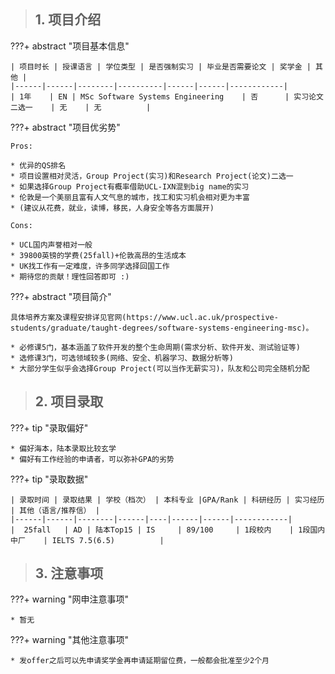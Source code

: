 > ## **1. 项目介绍**

???+ abstract "项目基本信息" 

    | 项目时长 | 授课语言 | 学位类型 | 是否强制实习 | 毕业是否需要论文 | 奖学金 | 其他 |
    |------|------|--------|----------|------|------|------------|
    | 1年    | EN | MSc Software Systems Engineering    | 否      | 实习论文二选一    | 无    | 无          |

???+ abstract "项目优劣势" 

    Pros:
    
    * 优异的QS排名
    * 项目设置相对灵活，Group Project(实习)和Research Project(论文)二选一
    * 如果选择Group Project有概率借助UCL-IXN混到big name的实习
    * 伦敦是一个美丽且富有人文气息的城市，找工和实习机会相对更为丰富
    * (建议从花费，就业，读博，移民，人身安全等各方面展开)
    
    Cons:
    
    * UCL国内声誉相对一般
    * 39800英镑的学费(25fall)+伦敦高昂的生活成本
    * UK找工作有一定难度，许多同学选择回国工作
    * 期待您的贡献！理性回答即可 :)

???+ abstract "项目简介" 

    具体培养方案及课程安排详见官网(https://www.ucl.ac.uk/prospective-students/graduate/taught-degrees/software-systems-engineering-msc)。
    
    * 必修课5门，基本涵盖了软件开发的整个生命周期(需求分析、软件开发、测试验证等)
    * 选修课3门，可选领域较多(网络、安全、机器学习、数据分析等)
    * 大部分学生似乎会选择Group Project(可以当作无薪实习)，队友和公司完全随机分配

> ## **2. 项目录取**

???+ tip "录取偏好"

    * 偏好海本，陆本录取比较玄学
    * 偏好有工作经验的申请者，可以弥补GPA的劣势

???+ tip "录取数据"

    | 录取时间 | 录取结果 | 学校（档次） | 本科专业 |GPA/Rank | 科研经历 | 实习经历 | 其他（语言/推荐信） |
    |------|------|--------|------|----|------|------|------------|
    |  25fall   | AD | 陆本Top15 | IS     | 89/100     | 1段校内    | 1段国内中厂    | IELTS 7.5(6.5)          |

> ## **3. 注意事项**

???+ warning "网申注意事项"

    * 暂无

???+ warning "其他注意事项"

    * 发offer之后可以先申请奖学金再申请延期留位费，一般都会批准至少2个月

